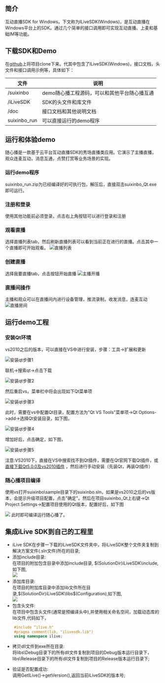 ## 简介
互动直播SDK for Windows，下文称为ILiveSDK(Windows)，是互动直播在Windows平台上的SDK。通过几个简单的接口调用即可实现互动直播、上麦和基础IM等功能。

## 下载SDK和Demo
在[github](https://github.com/zhaoyang21cn/iLiveSDK_PC_Demos)上将项目clone下来。代其中包含了ILiveSDK(Windows)，接口文档，头文件和接口调用示例等，具体如下：


| 文件 | 说明 | 
|----|------|
| /suixinbo | demo随心播工程源码，可以和其他平台随心播互通  | 
| /iLiveSDK | SDK的头文件和库文件  | 
| /doc | 接口文档和其他说明文档  | 
| suixinbo_run | 可以直接运行的demo程序 | 


## 运行和体验demo
随心播是一款基于云平台互动直播SDK的秀场直播类应用。它演示了主播直播，观众连麦互动，消息互通，点赞打赏等业务场景的实现。
### 运行demo程序
suixinbo_run.zip为已经编译好的可执行包，解压后，直接双击suixinbo_Qt.exe即可运行。

### 注册和登录
使用其他功能前必须登录，点击右上角按钮可以进行登录和注册

### 观看直播
选择直播列表tab，然后刷新直播列表可以看到当前正在进行的直播。点击其中一个直播即可开始观看。
![直播列表](http://imgcache.tcecqpoc.fsphere.cn/image/mc.qcloudimg.com/static/img/170ae5e7bbaf52943c975a8ad79b2fdd/2.png)

### 创建直播
选择我要直播tab，点击按钮开始直播
![主播开播](http://imgcache.tcecqpoc.fsphere.cn/image/mc.qcloudimg.com/static/img/b6522dc3bad8e79c5709a104781e16c0/suixinbo_kaibo.png)

### 直播间操作
主播和观众可以在直播间内进行设备管理，推流录制，收发消息，连麦互动
![直播房间](http://imgcache.tcecqpoc.fsphere.cn/image/mc.qcloudimg.com/static/img/aa77c098fe7f2a2885fd817cd2643987/avroom.png)

## 运行demo工程
### 安装Qt环境
vs2010之后的版本，可以直接在VS中进行安装，步骤：工具->扩展和更新

![安装qt步骤1](http://imgcache.tcecqpoc.fsphere.cn/image/mc.qcloudimg.com/static/img/e669d4451aca22173f8bf2ad67a894ab/pic.png)

联机->搜索qt->点击下载

![安装qt步骤2](http://imgcache.tcecqpoc.fsphere.cn/image/mc.qcloudimg.com/static/img/da49e7fd3f853bfed5814369811188ed/pic.png)

然后重启vs，菜单栏中将会出现如下Qt菜单项

![安装qt步骤3](http://imgcache.tcecqpoc.fsphere.cn/image/mc.qcloudimg.com/static/img/cb5b67ec89f573185a5ce7fbbd85ac9a/pic.png)

此时，需要在vs中配置Qt目录，配置方法为"Qt VS Tools"菜单项->Qt Options->add->选择Qt安装目录，如下图，

![安装qt步骤4](http://imgcache.tcecqpoc.fsphere.cn/image/mc.qcloudimg.com/static/img/a6bfa24ca0c3ef8d39a289a4a120f4c0/pic.png)

增加好后，点击确定，如下图，

![安装qt步骤5](http://imgcache.tcecqpoc.fsphere.cn/image/mc.qcloudimg.com/static/img/c5aacc84343bb566097960e1dd595339/pic.png)

注意:VS2010下，直接在VS中搜索找不到Qt插件，需要在Qt官网下载Qt插件，或[直接下载Qt5.0.0及vs2010插件](http://dldir1.qq.com/hudongzhibo/git/Qt/Qt_5.0.0.zip) ，然后进行手动安装（先装Qt，再装Qt插件）

### 随心播项目编译
使用vs打开suixinbo\sample目录下的suixinbo.sln，如果是vs2010之后的vs版本，会提示升级项目配置，点击"确定"。然后在项目suixinbo_Qt上右键->Qt Project Settings->配置项目使用的Qt版本，配置好后，如下图

![](http://imgcache.tcecqpoc.fsphere.cn/image/mc.qcloudimg.com/static/img/1580d6b0287ea3ac8a88d81ee4d917c1/pic.png)
此时即可编译运行随心播了。

## 集成iLive SDK到自己的工程里
- iLive SDK在步骤一下载的iLiveSDK文件夹中，将iLiveSDK整个文件夹复制到解决方案文件(.sln文件)所在的目录;
- 添加include目录:<br/>
	在项目的附加包含目录中添加include目录, $(SolutionDir)iLiveSDK\include,如下图,<br/>
![](http://imgcache.tcecqpoc.fsphere.cn/image/mc.qcloudimg.com/static/img/3ab82b780f87b8749813f028a904ea0e/image.png)
- 添加库目录:<br/>
	在项目的附加库目录中添加lib文件所在目录,$(SolutionDir)iLiveSDK\libs\$(Configuration),如下图,<br/>
![](http://imgcache.tcecqpoc.fsphere.cn/image/mc.qcloudimg.com/static/img/0fbd938dbbf189c40e195cb60689baf4/image.png)
- 包含头文件:<br/>
	在项目中包含头文件(通常是预编译头中),并使用相关命名空间，加载动态库的lib文件,代码如下，

```C++
	#include “ilive.h"
	#pragma comment(lib, "ilivesdk.lib")
	using namespace ilive;
```

- 拷贝dll文件到exe所在目录:<br/>
	将libs\Debug目录下的所有dll文件复制到项目的Debug版本运行目录下，libs\Release目录下的所有dll文件复制到项目的Release版本运行目录下;

- 验证是否配置成功:<br/>
	调用GetILive()->getVersion(),返回当前iLiveSDK的版本号;
  
	
	

